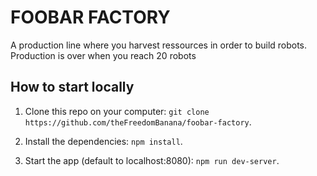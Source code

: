 # FOOBAR FACTORY
A production line where you harvest ressources in order to build robots. Production is over when you reach 20 robots

## How to start locally
1. Clone this repo on your computer: `git clone https://github.com/theFreedomBanana/foobar-factory`.

2. Install the dependencies: `npm install`.

3. Start the app (default to localhost:8080): `npm run dev-server`.
